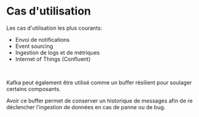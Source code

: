 <!-- .slide: -->

# Cas d'utilisation

Les cas d'utilisation les plus courants:

* Envoi de notifications
* Event sourcing
* Ingestion de logs et de métriques
* Internet of Things (Confluent)

<br>

Kafka peut également être utilisé comme un buffer résilient pour soulager certains composants.

Avoir ce buffer permet de conserver un historique de messages afin de re déclencher l'ingestion
de données en cas de panne ou de bug.
